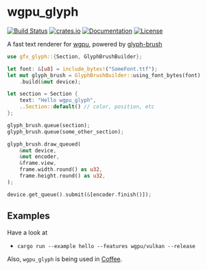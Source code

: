 # wgpu_glyph
[![Build Status](https://travis-ci.org/hecrj/wgpu_glyph.svg?branch=master)](https://travis-ci.org/hecrj/wgpu_glyph)
[![crates.io](https://img.shields.io/crates/v/wgpu_glyph.svg)](https://crates.io/crates/wgpu_glyph)
[![Documentation](https://docs.rs/wgpu_glyph/badge.svg)](https://docs.rs/wgpu_glyph)
[![License](https://img.shields.io/crates/l/wgpu_glyph.svg)](https://github.com/hecrj/wgpu_glyph/blob/master/LICENSE)

A fast text renderer for [wgpu](https://github.com/gfx-rs/wgpu), powered by
[glyph-brush](https://github.com/alexheretic/glyph-brush/tree/master/glyph-brush)

```rust
use gfx_glyph::{Section, GlyphBrushBuilder};

let font: &[u8] = include_bytes!("SomeFont.ttf");
let mut glyph_brush = GlyphBrushBuilder::using_font_bytes(font)
    .build(&mut device);

let section = Section {
    text: "Hello wgpu_glyph",
    ..Section::default() // color, position, etc
};

glyph_brush.queue(section);
glyph_brush.queue(some_other_section);

glyph_brush.draw_queued(
    &mut device,
    &mut encoder,
    &frame.view,
    frame.width.round() as u32,
    frame.height.round() as u32,
);

device.get_queue().submit(&[encoder.finish()]);
```

## Examples

Have a look at
* `cargo run --example hello --features wgpu/vulkan --release`

Also, `wgpu_glyph` is being used in [Coffee](https://github.com/hecrj/coffee).
